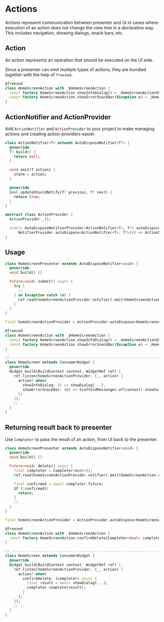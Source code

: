 # Actions

Actions represent communication between presenter and UI in cases where execution of an action does not change the view tree in a declarative way. This includes navigation, showing dialogs, snack bars, etc.

## Action

An action represents an operation that should be executed on the UI side.

Since a presenter can emit multiple types of actions, they are bundled together with the help of `freezed`.

```dart
@freezed
class HomeScreenAction with _$HomeScreenAction {
  const factory HomeScreenAction.showInfoDialog() = _HomeScreenActionShowInfoDialog;
  const factory HomeScreenAction.showErrorSnackBar(Exception e) = _HomeScreenActionShowErrorSnackBar;
}
```

## ActionNotifier and ActionProvider

Add `ActionNotifier` and `ActionProvider` to your project to make managing actions and creating action-providers easier.

```dart
class ActionNotifier<T> extends AutoDisposeNotifier<T?> {
  @override
  T? build() {
    return null;
  }

  void emit(T action) {
    state = action;
  }

  @override
  bool updateShouldNotify(T? previous, T? next) {
    return true;
  }
}

abstract class ActionProvider {
  ActionProvider._();

  static AutoDisposeNotifierProvider<ActionNotifier<T>, T?> autoDispose<T>() =>
      NotifierProvider.autoDispose<ActionNotifier<T>, T?>(() => ActionNotifier<T>());
}
```

## Usage

```dart
class HomeScreenPresenter extends AutoDisposeNotifier<void> {
  @override
  void build() {}

  Future<void> submit() async {
    try {
      // ...
    } on Exception catch (e) {
      ref.read(homeScreenActionProvider.notifier).emit(HomeScreenAction.showErrorSnackBar(e));
    }
  }
}

final homeScreenActionProvider = ActionProvider.autoDispose<HomeScreenAction>();

@freezed
class HomeScreenAction with _$HomeScreenAction {
  const factory HomeScreenAction.showInfoDialog() = _HomeScreenActionShowInfoDialog;
  const factory HomeScreenAction.showErrorSnackBar(Exception e) = _HomeScreenActionShowErrorSnackBar;
}

// ---------------------------------------------------------------------------------------------------------
class HomeScreen extends ConsumerWidget {
  @override
  Widget build(BuildContext context, WidgetRef ref) {
    ref.listen(homeScreenActionProvider, (_, action) {
      action?.when(
        showInfoDialog: () => showDialog(...),
        showErrorSnackBar: (e) => ScaffoldMessenger.of(context).showSnackBar(...),
      );
    });
    // ...
  }
}
```

## Returning result back to presenter

Use `Completer` to pass the result of an action, from UI back to the presenter.

```dart
class HomeScreenPresenter extends AutoDisposeNotifier<void> {
  @override
  void build() {}

  Future<void> delete() async {
    final completer = Completer<bool>();
    ref.read(homeScreenActionProvider.notifier).emit(HomeScreenAction.confirmDelete(completer));

    final confirmed = await completer.future;
    if (!confirmed){
      return;
    }
    // ...
  }
}

final homeScreenActionProvider = ActionProvider.autoDispose<HomeScreenAction>();

@freezed
class HomeScreenAction with _$HomeScreenAction {
  const factory HomeScreenAction.confirmDelete(Completer<bool> completer) = _HomeScreenActionConfirmDelete;
}

// ---------------------------------------------------------------------------------------------------------
class HomeScreen extends ConsumerWidget {
  @override
  Widget build(BuildContext context, WidgetRef ref) {
    ref.listen(homeScreenActionProvider, (_, action) {
      action?.when(
        confirmDelete: (completer) async {
          final result = await showDialog(...);
          completer.complete(result);
        }
      );
    });
    // ...
  }
}
```